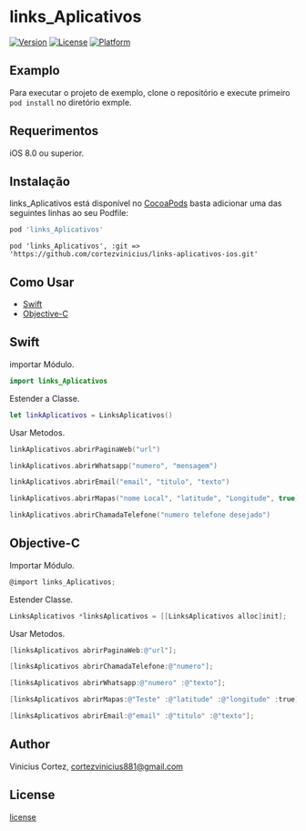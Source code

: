 # links_Aplicativos

[![Version](https://img.shields.io/cocoapods/v/links_Aplicativos.svg?style=flat)](https://cocoapods.org/pods/links_Aplicativos)
[![License](https://img.shields.io/cocoapods/l/links_Aplicativos.svg?style=flat)](https://cocoapods.org/pods/links_Aplicativos)
[![Platform](https://img.shields.io/cocoapods/p/links_Aplicativos.svg?style=flat)](https://cocoapods.org/pods/links_Aplicativos)

## Examplo

Para executar o projeto de exemplo, clone o repositório e execute primeiro `pod install` no diretório exmple.

## Requerimentos

iOS 8.0 ou superior.

## Instalação
links_Aplicativos está disponível no [CocoaPods](https://cocoapods.org) basta adicionar uma das seguintes linhas ao seu Podfile:

```ruby
pod 'links_Aplicativos'
```
````
pod 'links_Aplicativos', :git => 'https://github.com/cortezvinicius/links-aplicativos-ios.git'
````

## Como Usar


  * [Swift](https://github.com/cortezvinicius/links-aplicativos-ios#swift)
  * [Objective-C](https://github.com/cortezvinicius/links-aplicativos-ios#Objective-C)


## Swift


importar Módulo.

````Swift
import links_Aplicativos
````

Estender a Classe.
````Swift
let linkAplicativos = LinksAplicativos()
````
Usar Metodos.
````Swift
linkAplicativos.abrirPaginaWeb("url")
````

````Swift
linkAplicativos.abrirWhatsapp("numero", "mensagem")
````

````Swift
linkAplicativos.abrirEmail("email", "titulo", "texto")
````

````Swift
linkAplicativos.abrirMapas("nome Local", "latitude", "Longitude", true) //Caso false não terá sporte ao google maps
````

````Swift
linkAplicativos.abrirChamadaTelefone("numero telefone desejado")
````
## Objective-C

Importar Módulo.

````Objective-C
@import links_Aplicativos;
````

Estender Classe.

````Objective-C
LinksAplicativos *linksAplicativos = [[LinksAplicativos alloc]init];
````
Usar Metodos.

````Objective-C
[linksAplicativos abrirPaginaWeb:@"url"];
````

````Objective-C
[linksAplicativos abrirChamadaTelefone:@"numero"];
````
````Objective-C
[linksAplicativos abrirWhatsapp:@"numero" :@"texto"];
````
````Objective-C
[linksAplicativos abrirMapas:@"Teste" :@"latitude" :@"longitude" :true];//Caso false não terá sporte ao google maps
````
````Objective-C
[linksAplicativos abrirEmail:@"email" :@"titulo" :@"texto"];
````
## Author

Vinicius Cortez, [cortezvinicius881@gmail.com](mailto://)

## License

[license](https://github.com/cortezvinicius/links-aplicativos-ios/blob/master/LICENSE)
